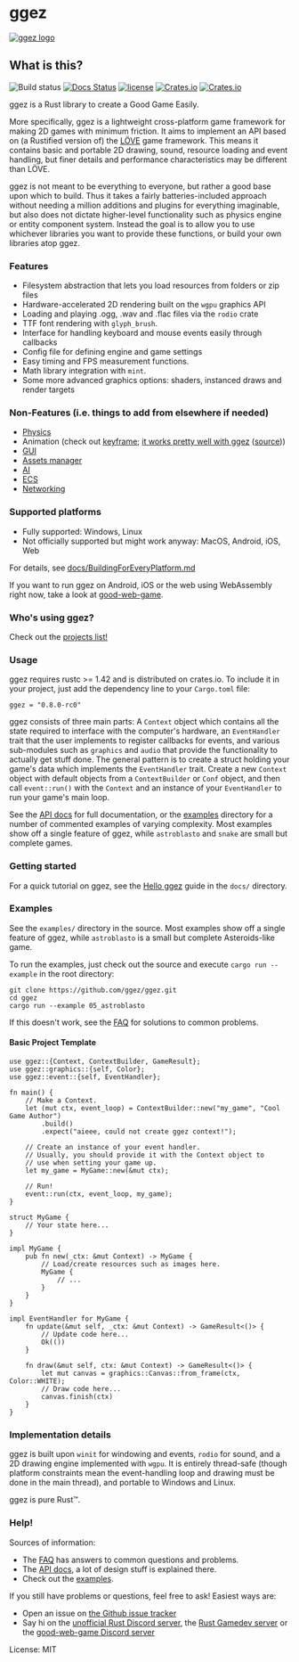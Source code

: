 # ggez

[![ggez logo](docs/ggez-logo-maroon-full.svg)](http://ggez.rs/)

## What is this?

![Build status](https://github.com/ggez/ggez/workflows/CI/badge.svg)
[![Docs Status](https://docs.rs/ggez/badge.svg)](https://docs.rs/ggez)
[![license](https://img.shields.io/badge/license-MIT-blue.svg)](https://github.com/ggez/ggez/blob/master/LICENSE)
[![Crates.io](https://img.shields.io/crates/v/ggez.svg)](https://crates.io/crates/ggez)
[![Crates.io](https://img.shields.io/crates/d/ggez.svg)](https://crates.io/crates/ggez)

ggez is a Rust library to create a Good Game Easily.

More specifically, ggez is a lightweight cross-platform game framework
for making 2D games with minimum friction.  It aims to implement an
API based on (a Rustified version of) the [LÖVE](https://love2d.org/)
game framework.  This means it contains basic and portable 2D
drawing, sound, resource loading and event handling, but finer details
and performance characteristics may be different than LÖVE.

ggez is not meant to be everything to everyone, but rather a good
base upon which to build.  Thus it takes a fairly
batteries-included approach without needing a million additions
and plugins for everything imaginable, but also does not dictate
higher-level functionality such as physics engine or entity
component system.  Instead the goal is to allow you to use
whichever libraries you want to provide these functions, or build
your own libraries atop ggez.

### Features

* Filesystem abstraction that lets you load resources from folders or zip files
* Hardware-accelerated 2D rendering built on the `wgpu` graphics API
* Loading and playing .ogg, .wav and .flac files via the `rodio` crate
* TTF font rendering with `glyph_brush`.
* Interface for handling keyboard and mouse events easily through callbacks
* Config file for defining engine and game settings
* Easy timing and FPS measurement functions.
* Math library integration with `mint`.
* Some more advanced graphics options: shaders, instanced draws and render targets

### Non-Features (i.e. things to add from elsewhere if needed)

* [Physics](https://arewegameyet.rs/ecosystem/physics/)
* Animation (check out [keyframe](https://github.com/HannesMann/keyframe); [it works pretty well with ggez](https://psteinhaus.github.io/ggez/web-examples/) ([source](https://github.com/PSteinhaus/PSteinhaus.github.io/tree/main/ggez/web-examples)))
* [GUI](https://arewegameyet.rs/ecosystem/ui/)
* [Assets manager](https://github.com/a1phyr/assets_manager)
* [AI](https://arewegameyet.rs/ecosystem/ai/)
* [ECS](https://arewegameyet.rs/ecosystem/ecs/)
* [Networking](https://arewegameyet.rs/ecosystem/networking/)

### Supported platforms

 * Fully supported: Windows, Linux
 * Not officially supported but might work anyway: MacOS, Android, iOS, Web

For details, see [docs/BuildingForEveryPlatform.md](docs/BuildingForEveryPlatform.md)

If you want to run ggez on Android, iOS or the web using WebAssembly right now, take a look at [good-web-game](https://github.com/ggez/good-web-game).

### Who's using ggez?

Check out the [projects list!](docs/Projects.md)

### Usage

ggez requires rustc >= 1.42 and is distributed on
crates.io. To include it in your project, just add the dependency
line to your `Cargo.toml` file:

```
ggez = "0.8.0-rc0"
```

ggez consists of three main parts: A `Context` object which
contains all the state required to interface with the computer's
hardware, an `EventHandler` trait that the user implements to
register callbacks for events, and various sub-modules such as
`graphics` and `audio` that provide the functionality to actually
get stuff done.  The general pattern is to create a struct holding
your game's data which implements the `EventHandler` trait.
Create a new `Context` object with default objects from a `ContextBuilder`
or `Conf` object, and then call `event::run()` with
the `Context` and an instance of your `EventHandler` to run your game's
main loop.

See the [API docs](https://docs.rs/ggez/) for full documentation, or the [examples](/examples) directory for a number of commented examples of varying complexity.  Most examples show off
a single feature of ggez, while `astroblasto` and `snake` are small but complete games.

### Getting started

For a quick tutorial on ggez, see the [Hello ggez](https://github.com/ggez/ggez/blob/master/docs/guides/HelloGgez.md) guide in the `docs/` directory.

### Examples

See the `examples/` directory in the source.  Most examples show off
a single feature of ggez, while `astroblasto` is a small  but
complete Asteroids-like game.

To run the examples, just check out the source and execute `cargo run --example`
in the root directory:

```
git clone https://github.com/ggez/ggez.git
cd ggez
cargo run --example 05_astroblasto
```

If this doesn't work, see the
[FAQ](https://github.com/ggez/ggez/blob/master/docs/FAQ.md) for solutions
to common problems.

#### Basic Project Template

```rust,no_run
use ggez::{Context, ContextBuilder, GameResult};
use ggez::graphics::{self, Color};
use ggez::event::{self, EventHandler};

fn main() {
    // Make a Context.
    let (mut ctx, event_loop) = ContextBuilder::new("my_game", "Cool Game Author")
        .build()
        .expect("aieee, could not create ggez context!");

    // Create an instance of your event handler.
    // Usually, you should provide it with the Context object to
    // use when setting your game up.
    let my_game = MyGame::new(&mut ctx);

    // Run!
    event::run(ctx, event_loop, my_game);
}

struct MyGame {
    // Your state here...
}

impl MyGame {
    pub fn new(_ctx: &mut Context) -> MyGame {
        // Load/create resources such as images here.
        MyGame {
            // ...
        }
    }
}

impl EventHandler for MyGame {
    fn update(&mut self, _ctx: &mut Context) -> GameResult<()> {
        // Update code here...
        Ok(())
    }

    fn draw(&mut self, ctx: &mut Context) -> GameResult<()> {
        let mut canvas = graphics::Canvas::from_frame(ctx, Color::WHITE);
        // Draw code here...
        canvas.finish(ctx)
    }
}
```

### Implementation details

ggez is built upon `winit` for windowing and events, `rodio` for
sound, and a 2D drawing engine implemented with `wgpu`. It is entirely
thread-safe (though platform constraints mean the event-handling loop
and drawing must be done in the main thread), and portable to Windows
and Linux.

ggez is pure Rust™.

### Help!

Sources of information:

 * The [FAQ](https://github.com/ggez/ggez/blob/master/docs/FAQ.md) has answers to common questions and problems.
 * The [API docs](https://docs.rs/ggez/), a lot of design stuff is explained there.
 * Check out the [examples](https://github.com/ggez/ggez/tree/master/examples).

 If you still have problems or questions, feel free to ask!  Easiest ways are:

 * Open an issue on [the Github issue tracker](https://github.com/ggez/ggez/issues)
 * Say hi on the [unofficial Rust Discord server](http://bit.ly/rust-community), the [Rust Gamedev server](https://discord.gg/yNtPTb2) or the [good-web-game Discord server](https://discord.gg/jum3Fjek2A)

License: MIT
